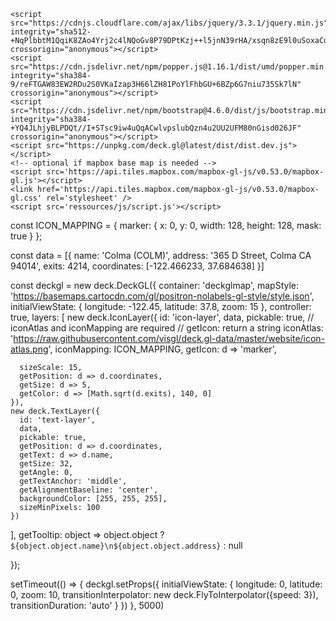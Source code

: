 	<script src="https://cdnjs.cloudflare.com/ajax/libs/jquery/3.3.1/jquery.min.js" integrity="sha512-+NqPlbbtM1QqiK8ZAo4Yrj2c4lNQoGv8P79DPtKzj++l5jnN39rHA/xsqn8zE9l0uSoxaCdrOgFs6yjyfbBxSg==" crossorigin="anonymous"></script>
	<script src="https://cdn.jsdelivr.net/npm/popper.js@1.16.1/dist/umd/popper.min.js" integrity="sha384-9/reFTGAW83EW2RDu2S0VKaIzap3H66lZH81PoYlFhbGU+6BZp6G7niu735Sk7lN" crossorigin="anonymous"></script>
	<script src="https://cdn.jsdelivr.net/npm/bootstrap@4.6.0/dist/js/bootstrap.min.js" integrity="sha384-+YQ4JLhjyBLPDQt//I+STsc9iw4uQqACwlvpslubQzn4u2UU2UFM80nGisd026JF" crossorigin="anonymous"></script>
	<script src="https://unpkg.com/deck.gl@latest/dist/dist.dev.js"></script>
	<!-- optional if mapbox base map is needed -->
	<script src='https://api.tiles.mapbox.com/mapbox-gl-js/v0.53.0/mapbox-gl.js'></script>
	<link href='https://api.tiles.mapbox.com/mapbox-gl-js/v0.53.0/mapbox-gl.css' rel='stylesheet' />
	<script src='ressources/js/script.js'></script>

const ICON_MAPPING = {
  marker: {
    x: 0,
    y: 0,
    width: 128,
    height: 128,
    mask: true
  }
};

const data = [{
  name: 'Colma (COLM)',
  address: '365 D Street, Colma CA 94014',
  exits: 4214,
  coordinates: [-122.466233, 37.684638]
}]

const deckgl = new deck.DeckGL({
  container: 'deckglmap',
  mapStyle: 'https://basemaps.cartocdn.com/gl/positron-nolabels-gl-style/style.json',
  initialViewState: {
    longitude: -122.45,
    latitude: 37.8,
    zoom: 15
  },
  controller: true,
  layers: [
    new deck.IconLayer({
      id: 'icon-layer',
      data,
      pickable: true,
      // iconAtlas and iconMapping are required
      // getIcon: return a string
      iconAtlas: 'https://raw.githubusercontent.com/visgl/deck.gl-data/master/website/icon-atlas.png',
      iconMapping: ICON_MAPPING,
      getIcon: d => 'marker',

      sizeScale: 15,
      getPosition: d => d.coordinates,
      getSize: d => 5,
      getColor: d => [Math.sqrt(d.exits), 140, 0]
    }),
    new deck.TextLayer({
      id: 'text-layer',
      data,
      pickable: true,
      getPosition: d => d.coordinates,
      getText: d => d.name,
      getSize: 32,
      getAngle: 0,
      getTextAnchor: 'middle',
      getAlignmentBaseline: 'center',
      backgroundColor: [255, 255, 255],
      sizeMinPixels: 100
    })
  ],
  getTooltip: object => object.object ? `${object.object.name}\n${object.object.address}` : null

});

setTimeout(() => {
  deckgl.setProps({
    initialViewState: {
      longitude: 0,
      latitude: 0,
      zoom: 10,
      transitionInterpolator: new deck.FlyToInterpolator({speed: 3}),
      transitionDuration: 'auto'
    }
  })
}, 5000)
